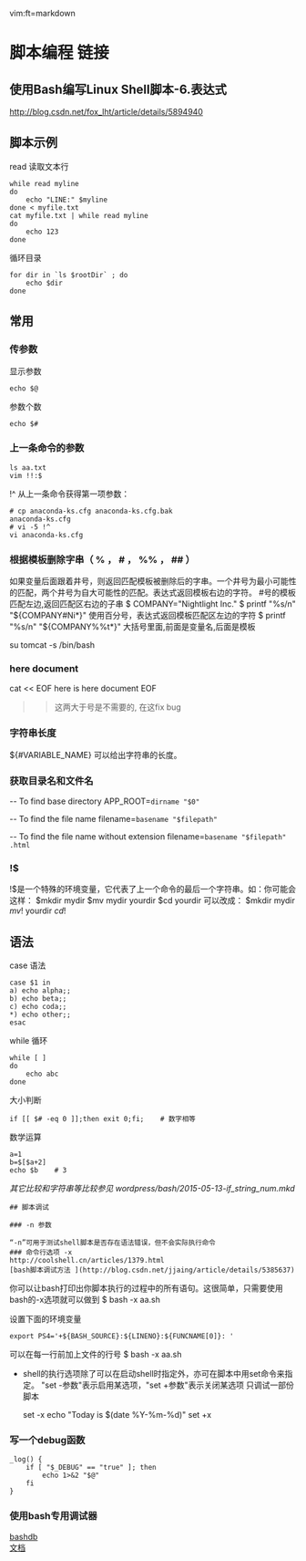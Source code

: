    vim:ft=markdown  
# 脚本编程  链接

## 使用Bash编写Linux Shell脚本-6.表达式
http://blog.csdn.net/fox_lht/article/details/5894940

## 脚本示例

read 读取文本行

    while read myline
    do
        echo "LINE:" $myline
    done < myfile.txt
    cat myfile.txt | while read myline
    do
        echo 123
    done
循环目录

    for dir in `ls $rootDir` ; do
        echo $dir
    done
## 常用
### 传参数
显示参数

    echo $@
参数个数

    echo $#

### 上一条命令的参数

    ls aa.txt
    vim !!:$
!^ 从上一条命令获得第一项参数：

    # cp anaconda-ks.cfg anaconda-ks.cfg.bak
    anaconda-ks.cfg
    # vi -5 !^
    vi anaconda-ks.cfg
### 根据模板删除字串（ % ， # ， %% ， ## ）

如果变量后面跟着井号，则返回匹配模板被删除后的字串。一个井号为最小可能性的匹配，两个井号为自大可能性的匹配。表达式返回模板右边的字符。
\#号的模板匹配左边,返回匹配区右边的子串
$ COMPANY="Nightlight Inc."
$ printf "%s/n" "${COMPANY#Ni*}"
使用百分号，表达式返回模板匹配区左边的字符
$ printf "%s/n" "${COMPANY%%t*}"
大括号里面,前面是变量名,后面是模板

su tomcat -s /bin/bash

### here document
cat << EOF
here is here document
EOF
>> 这两大于号是不需要的, 在这fix bug
### 字符串长度
${#VARIABLE_NAME} 可以给出字符串的长度。

### 获取目录名和文件名
-- To find base directory
APP_ROOT=`dirname "$0"`

-- To find the file name
filename=`basename "$filepath"`

-- To find the file name without extension
filename=`basename "$filepath" .html`

### !$
!$是一个特殊的环境变量，它代表了上一个命令的最后一个字符串。如：你可能会这样：
$mkdir mydir
$mv mydir yourdir
$cd yourdir
可以改成：
$mkdir mydir
$mv !$ yourdir
$cd !$

## 语法
case 语法

    case $1 in
    a) echo alpha;;
    b) echo beta;;
    c) echo coda;;
    *) echo other;;
    esac
while 循环

    while [ ]
    do
        echo abc
    done
大小判断

    if [[ $# -eq 0 ]];then exit 0;fi;    # 数字相等
数学运算

    a=1
    b=$[$a+2]
    echo $b    # 3
*其它比较和字符串等比较参见 wordpress/bash/2015-05-13-if_string_num.mkd*


    ## 脚本调试

    ### -n 参数

    “-n”可用于测试shell脚本是否存在语法错误，但不会实际执行命令
    ### 命令行选项 -x
    http://coolshell.cn/articles/1379.html
    [bash脚本调试方法 ](http://blog.csdn.net/jjaing/article/details/5385637)

你可以让bash打印出你脚本执行的过程中的所有语句。这很简单，只需要使用bash的-x选项就可以做到
$ bash -x aa.sh

设置下面的环境变量

    export PS4='+${BASH_SOURCE}:${LINENO}:${FUNCNAME[0]}: '
可以在每一行前加上文件的行号
$ bash -x aa.sh
* shell的执行选项除了可以在启动shell时指定外，亦可在脚本中用set命令来指定。 "set -参数"表示启用某选项，"set +参数"表示关闭某选项
只调试一部份脚本

    set -x
    echo "Today is $(date %Y-%m-%d)"
    set +x

### 写一个debug函数

    _log() {
        if [ "$_DEBUG" == "true" ]; then
            echo 1>&2 "$@"
        fi
    }

### 使用bash专用调试器
[bashdb](http://bashdb.sourceforge.net/)  
[文档](http://bashdb.sourceforge.net/bashdb.html)  
